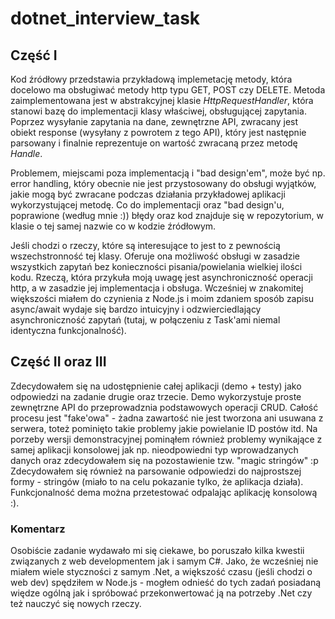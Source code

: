 # dotnet_interview_task

## Część I
Kod źródłowy przedstawia przykładową implemetację metody, która docelowo ma obsługiwać metody http typu GET, POST czy DELETE. Metoda zaimplementowana jest w abstrakcyjnej klasie *HttpRequestHandler*, która stanowi bazę do implementacji klasy właściwej, obsługującej zapytania. Poprzez wysyłanie zapytania na dane, zewnętrzne API, zwracany jest obiekt response (wysyłany z powrotem z tego API), który jest następnie parsowany i finalnie reprezentuje on wartość zwracaną przez metodę *Handle*.

Problemem, miejscami poza implementacją i "bad design'em", może być np. error handling, który obecnie nie jest przystosowany do obsługi wyjątków, jakie mogą być zwracane podczas działania przykładowej aplikacji wykorzystującej metodę. Co do implementacji oraz "bad design'u, poprawione (według mnie :)) błędy oraz kod znajduje się w repozytorium, w klasie o tej samej nazwie co w kodzie źródłowym. 

Jeśli chodzi o rzeczy, które są interesujące to jest to z pewnością wszechstronność tej klasy. Oferuje ona możliwość obsługi w zasadzie wszystkich zapytań bez konieczności pisania/powielania wielkiej ilości kodu. Rzeczą, która przykuła moją uwagę jest asynchroniczność operacji http, a w zasadzie jej implementacja i obsługa. Wcześniej w znakomitej większości miałem do czynienia z Node.js i moim zdaniem sposób zapisu async/await wydaje się bardzo intuicyjny i odzwierciedlający asynchroniczność zapytań (tutaj, w połączeniu z Task'ami niemal identyczna funkcjonalność).

## Część II oraz III
Zdecydowałem się na udostępnienie całej aplikacji (demo + testy) jako odpowiedzi na zadanie drugie oraz trzecie. Demo wykorzystuje proste zewnętrzne API do przeprowadznia podstawowych operacji CRUD. Całość procesu jest "fake'owa" - żadna zawartość nie jest tworzona ani usuwana z serwera, toteż pominięto takie problemy jakie powielanie ID postów itd. Na porzeby wersji demonstracyjnej pominąłem również problemy wynikające z samej aplikacji konsolowej jak np. nieodpowiedni typ wprowadzanych danych oraz zdecydowałem się na pozostawienie tzw. "magic stringów" :p Zdecydowałem się również na parsowanie odpowiedzi do najprostszej formy - stringów (miało to na celu pokazanie tylko, że aplikacja działa). Funkcjonalność dema można przetestować odpalając aplikację konsolową :).

### Komentarz
Osobiście zadanie wydawało mi się ciekawe, bo poruszało kilka kwestii związanych z web developmentem jak i samym C#. Jako, że wcześniej nie miałem wiele styczności z samym .Net, a większość czasu (jeśli chodzi o web dev) spędziłem w Node.js - mogłem odnieść do tych zadań posiadaną więdze ogólną jak i spróbować przekonwertować ją na potrzeby .Net czy też nauczyć się nowych rzeczy.
